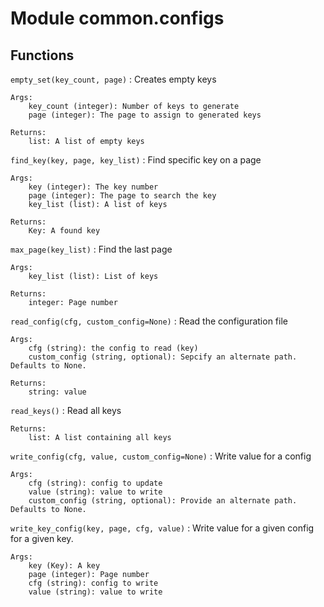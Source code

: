 Module common.configs
=====================

Functions
---------

    
`empty_set(key_count, page)`
:   Creates empty keys
    
    Args:
        key_count (integer): Number of keys to generate
        page (integer): The page to assign to generated keys
    
    Returns:
        list: A list of empty keys

    
`find_key(key, page, key_list)`
:   Find specific key on a page
    
    Args:
        key (integer): The key number
        page (integer): The page to search the key
        key_list (list): A list of keys
    
    Returns:
        Key: A found key

    
`max_page(key_list)`
:   Find the last page
    
    Args:
        key_list (list): List of keys
    
    Returns:
        integer: Page number

    
`read_config(cfg, custom_config=None)`
:   Read the configuration file
    
    Args:
        cfg (string): the config to read (key)
        custom_config (string, optional): Sepcify an alternate path. Defaults to None.
    
    Returns:
        string: value

    
`read_keys()`
:   Read all keys
    
    Returns:
        list: A list containing all keys

    
`write_config(cfg, value, custom_config=None)`
:   Write value for a config
    
    Args:
        cfg (string): config to update
        value (string): value to write
        custom_config (string, optional): Provide an alternate path. Defaults to None.

    
`write_key_config(key, page, cfg, value)`
:   Write value for a given config for a given key.
    
    Args:
        key (Key): A key
        page (integer): Page number
        cfg (string): config to write
        value (string): value to write